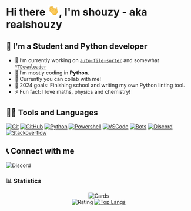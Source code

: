 # Hi there <img src="https://raw.githubusercontent.com/ABSphreak/ABSphreak/master/gifs/Hi.gif" width="30px">, I'm shouzy - aka realshouzy

## 💬 I'm a Student and Python developer

- 🔭 I’m currently working on [``auto-file-sorter``](https://github.com/realshouzy/auto-file-sorter) and somewhat [``YTDownloader``](https://github.com/realshouzy/YTDownloader)
- 🌱 I’m mostly coding in **Python**.
- 👯 Currently you can collab with me!
- 🥅 2024 goals: Finishing school and writing my own Python linting tool.
- ⚡ Fun fact: I love maths, physics and chemistry!

## 👨‍💻 Tools and Languages

[![Git](https://skillicons.dev/icons?i=git)](https://git-scm.com)
[![GitHub](https://skillicons.dev/icons?i=github)](https://github.com/realshouzy)
[![Python](https://skillicons.dev/icons?i=python)](https://www.python.org)
[![Powershell](https://skillicons.dev/icons?i=powershell)](https://github.com/PowerShell/PowerShell)
[![VSCode](https://skillicons.dev/icons?i=vscode)](https://code.visualstudio.com)
[![Bots](https://skillicons.dev/icons?i=bots)](https://top.gg/user/733050256278945832)
[![Discord](https://skillicons.dev/icons?i=discord)](https://discord.com)
[![Stackoverflow](https://skillicons.dev/icons?i=stackoverflow)](https://stackoverflow.com/users/15650579/shouzy)

## 📞 Connect with me

![Discord](https://discord.c99.nl/widget/theme-4/733050256278945832.png)

### 📊 Statistics

<div align="center">

![Cards](http://github-profile-summary-cards.vercel.app/api/cards/profile-details?username=realshouzy&theme=dark)  <br>
![Rating](https://github-readme-stats.vercel.app/api?username=realshouzy&theme=dark&show_icons=true&hide_title=true&text_bold=false&include_all_commits=true&hide_rank=true)
[![Top Langs](https://github-readme-stats.vercel.app/api/top-langs/?username=realshouzy&theme=dark&hide_title=true)](https://github.com/anuraghazra/github-readme-stats)  <br>

</div>
